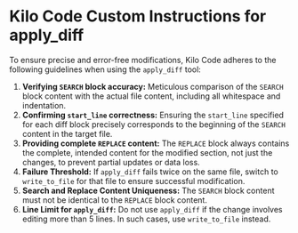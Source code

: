 # Kilo Code Custom Instructions for apply_diff

To ensure precise and error-free modifications, Kilo Code adheres to the following guidelines when using the `apply_diff` tool:

1.  **Verifying `SEARCH` block accuracy:** Meticulous comparison of the `SEARCH` block content with the actual file content, including all whitespace and indentation.
2.  **Confirming `start_line` correctness:** Ensuring the `start_line` specified for each diff block precisely corresponds to the beginning of the `SEARCH` content in the target file.
3.  **Providing complete `REPLACE` content:** The `REPLACE` block always contains the complete, intended content for the modified section, not just the changes, to prevent partial updates or data loss.
4.  **Failure Threshold:** If `apply_diff` fails twice on the same file, switch to `write_to_file` for that file to ensure successful modification.
5.  **Search and Replace Content Uniqueness:** The `SEARCH` block content must not be identical to the `REPLACE` block content.
6.  **Line Limit for `apply_diff`:** Do not use `apply_diff` if the change involves editing more than 5 lines. In such cases, use `write_to_file` instead.
